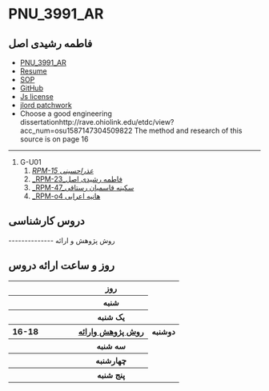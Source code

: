 # PNU_3991_AR
 
## فاطمه رشیدی اصل
- [PNU_3991_AR](https://github.com/fatemehrashidi/PNU_3991_AR)
- [Resume](https://fatemehrashidi.github.io/) 
- [SOP](https://fatemehrashidi.github.io/SOP/)
- [GitHub]( https://github.com/fatemehrashidi/)
- [Js license](https://github.com/fatemehrashidi/PNU_3991_-AR/blob/main/JavaScript_certificate.pdf)
- [jlord patchwork](jlord.png)
- Choose a good engineering dissertationhttp://rave.ohiolink.edu/etdc/view?acc_num=osu1587147304509822 The method and research of this source is on page 16
-----------------

1. G-U01
    1. [_RPM-15 عذراحسینی_](https://github.com/AliRazavi-edu/PNU_3991/tree/master/_BSc/UserInterfaceDesgin/03_%D9%85%D9%87%D8%AF%D9%8A%D9%87%20%D8%A7%D8%B3%D8%AF%D9%BE%D9%88%D8%B1)    
    1. [_RPM-23_فاطمه  رشیدی اصل](https://github.com/AliRazavi-edu/PNU_3991/tree/master/_BSc/UserInterfaceDesgin/05_%D9%85%D8%B9%D8%B5%D9%88%D9%85%D9%87%20%D8%A8%D8%A7%D8%A8%D8%A7%20%D8%A8%D8%A7%D9%82%D8%B1%D9%8A)    
    1. [_RPM-47_سکینه قاسمیان رستاقی](https://github.com/AliRazavi-edu/PNU_3991/tree/master/_BSc/UserInterfaceDesgin/15_%D9%85%D8%B9%D8%B5%D9%88%D9%85%D9%87%20%D8%B1%D8%B6%D8%A7%D9%8A%D9%8A)    
    1. [_RPM-o4 هانیه اعرابی ](https://github.com/AliRazavi-edu/PNU_3991/tree/master/_BSc/UserInterfaceDesgin/34_%D8%B5%D8%A8%D8%A7%20%D9%85%D8%B5%D9%81%D8%A7)    
    



## دروس کارشناسی
-------------- روش پژوهش و ارائه
## روز و ساعت ارائه دروس

<table style="width:100%">
  <tr>
    <th ></th>
    <th ></th>
    <th ></th>
    <th></th>
    <th></th>
    <th>روز</th>
  </tr>
  <tr>
    <th ></th>
    <th ></th>
    <th ></th>
    <th></th>
    <th></th>
    <th>شنبه</th>
  </tr>
   <tr>
    <th ></th>
    <th ></th>  
    <th></th>
    <th ></th>
    <th></th>
    <th>یک شنبه</th>
  </tr>
   <tr>
     <th >16-18</th>
     <th ></th>
     <th></th>
     <th></th>
     <th></th>
   <th><a href="github.com/AliRazavi-edu/PNU-3991/tree/master/-BSc/UserInterfaceDesgin"> روش پژوهش وارائه  
    <th>دوشنبه</th>
  </tr>
   <tr>
    <th ></th>
    <th ></th>
    <th></th>
    <th></th> 
    <th></th>
    <th>سه شنبه</th>
  </tr>
   <tr>
    <th ></th>
    <th ></th>
    <th></th>
    <th></th>
     <th ></th>
    <th>چهارشنبه</th>
  </tr>
   <tr>
   <th ></th>
    <th ></th>
     <th ></th>
     <th ></th>
     <th><a></a></th>
    <th>پنج شنبه</th>
  </tr>
</table>

    

</s></s>
